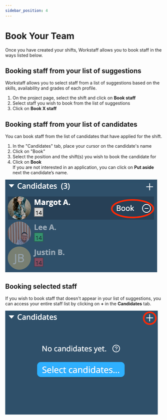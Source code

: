 ```yaml
---
sidebar_position: 4
---
```


# Book Your Team

Once you have created your shifts, Workstaff allows you to book staff in the ways listed below.

## Booking staff from your list of suggestions
Workstaff allows you to select staff from a list of suggestions based on the skills, availability and grades of each profile.
1. On the project page, select the shift and click on **Book staff**
2. Select staff you wish to book from the list of suggestions
3. Click on **Book X staff** 

## Booking staff from your list of candidates
You can book staff from the list of candidates that have applied for the shift. 
1. In the "Candidates" tab, place your cursor on the candidate's name
2. Click on "Book"
3. Select the position and the shift(s) you wish to book the candidate for
4. Click on **Book**  
   If you are not interested in an application, you can click on **Put aside** next the candidate’s name. 

![img_4.png](Images/img_4.png)

## Booking selected staff
If you wish to book staff that doesn't appear in your list of suggestions, you can access your entire staff list by clicking on **+** in the **Candidates** tab. 

![img_3.png](Images/img_3.png)